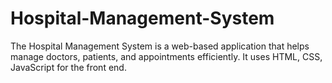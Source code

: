 # Hospital-Management-System
The Hospital Management System is a web-based application that helps manage doctors, patients, and appointments efficiently. It uses HTML, CSS, JavaScript for the front end.

